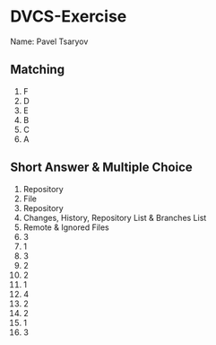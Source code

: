 # DVCS-Exercise

Name: Pavel Tsaryov

Matching
------------
1. F
2. D
3. E
4. B
5. C
6. A

Short Answer & Multiple Choice
-------------------------------
1. Repository
2. File
3. Repository
4. Changes, History, Repository List & Branches List
5. Remote & Ignored Files
6. 3
7. 1
8. 3
9. 2
10. 2
11. 1
12. 4
13. 2
14. 2
15. 1
16. 3
